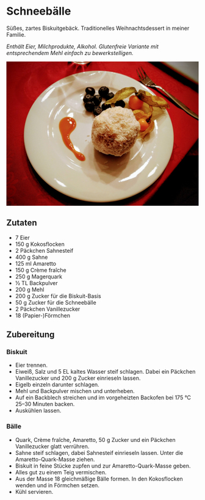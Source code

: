 # Schneebälle

Süßes, zartes Biskuitgebäck.
Traditionelles Weihnachtsdessert in meiner Familie.

*Enthält Eier, Milchprodukte, Alkohol. Glutenfreie Variante mit entsprechendem Mehl einfach zu bewerkstelligen.*

![Schneeball auf einem weißen Teller, dekoriert mit Heidelbeeren und Physalis](schneebaelle.jpg)

## Zutaten

* 7 Eier
* 150 g Kokosflocken
* 2 Päckchen Sahnesteif
* 400 g Sahne
* 125 ml Amaretto
* 150 g Crème fraîche
* 250 g Magerquark
* ½ TL Backpulver
* 200 g Mehl
* 200 g Zucker für die Biskuit-Basis
* 50 g Zucker für die Schneebälle
* 2 Päckchen Vanillezucker
* 18 (Papier-)Förmchen

## Zubereitung

### Biskuit

* Eier trennen.
* Eiweiß, Salz und 5 EL kaltes Wasser steif schlagen. Dabei ein Päckchen Vanillezucker und 200 g Zucker einrieseln lassen.
* Eigelb einzeln darunter schlagen.
* Mehl und Backpulver mischen und unterheben.
* Auf ein Backblech streichen und im vorgeheizten Backofen bei 175 °C 25–30 Minuten backen.
* Auskühlen lassen.

### Bälle

* Quark, Crème fraîche, Amaretto, 50 g Zucker und ein Päckchen Vanillezucker glatt verrühren.
* Sahne steif schlagen, dabei Sahnesteif einrieseln lassen. Unter die Amaretto-Quark-Masse ziehen.
* Biskuit in feine Stücke zupfen und zur Amaretto-Quark-Masse geben.
* Alles gut zu einem Teig vermischen.
* Aus der Masse 18 gleichmäßige Bälle formen. In den Kokosflocken wenden und in Förmchen setzen.
* Kühl servieren.
